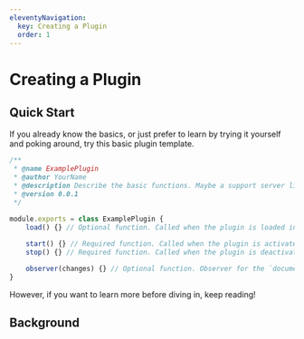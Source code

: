 ```yaml
---
eleventyNavigation:
  key: Creating a Plugin
  order: 1
---
```


# Creating a Plugin

## Quick Start

If you already know the basics, or just prefer to learn by trying it yourself and poking around, try this basic plugin template.

```js
/**
 * @name ExamplePlugin
 * @author YourName
 * @description Describe the basic functions. Maybe a support server link.
 * @version 0.0.1
 */

module.exports = class ExamplePlugin {
    load() {} // Optional function. Called when the plugin is loaded in to memory
    
    start() {} // Required function. Called when the plugin is activated (including after reloads)
    stop() {} // Required function. Called when the plugin is deactivated

    observer(changes) {} // Optional function. Observer for the `document`. Better documentation than I can provide is found here: <https://developer.mozilla.org/en-US/docs/Web/API/MutationObserver>
}
```

However, if you want to learn more before diving in, keep reading!

## Background


